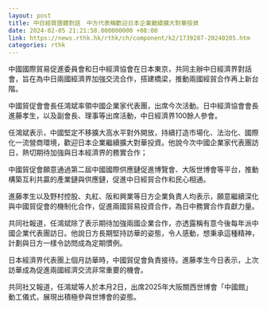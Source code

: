 ```yaml
---
layout: post
title: 中日經貿團體對話　中方代表稱歡迎日本企業繼續擴大對華投資
date: 2024-02-05 21:21:58.000000000 +08:00
link: https://news.rthk.hk/rthk/ch/component/k2/1739287-20240205.htm
categories: rthk
---
```


中國國際貿易促進委員會和日中經濟協會在日本東京，共同主辦中日經濟界對話會，旨在為中日兩國經濟界加強交流合作，搭建橋梁，推動兩國經貿合作再上新台階。

中國貿促會會長任鴻斌率領中國企業家代表團，出席今次活動。日中經濟協會會長進藤孝生，以及副會長、理事等出席活動，中日經濟界100餘人參會。

任鴻斌表示，中國堅定不移擴大高水平對外開放，持續打造市場化、法治化、國際化一流營商環境，歡迎日本企業繼續擴大對華投資。他說今次中國企業家代表團訪日，熱切期待加強與日本經濟界的務實合作；

中國貿促會願意通過第二屆中國國際供應鏈促進博覽會、大阪世博會等平台，推動構築互利共贏的產業鏈與供應鏈，促進中日經貿合作和民心相通。

進藤孝生以及野村控股、丸紅、阪和興業等日方企業負責人均表示，願意繼續深化與中國貿促會的機制化合作，促進兩國貿易投資合作，為日中務實合作貢獻力量。

共同社報道，任鴻斌除了表示期待加強兩國企業合作，亦透露稱有意今後每年派中國企業代表團訪日。他說日方長期堅持訪華的姿態，令人感動，想秉承這種精神，計劃與日方一樣令訪問成為定期慣例。

日本經濟界代表團上個月訪華時，中國貿促會負責接待。進藤孝生今日表示，上次訪華成為促進兩國經濟交流非常重要的機會。

共同社又報道，任鴻斌等人於本月2日，出席2025年大阪關西世博會「中國館」動工儀式，展現出積極參與世博會的姿態。
